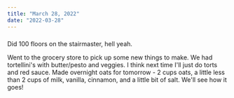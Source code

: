 ```yaml
---
title: "March 28, 2022"
date: "2022-03-28"
---
```


### 

Did 100 floors on the stairmaster, hell yeah.

Went to the grocery store to pick up some new things to make. We had tortellini's with butter/pesto and veggies. I think next time I'll just do torts and red sauce. Made overnight oats for tomorrow - 2 cups oats, a little less than 2 cups of milk, vanilla, cinnamon, and a little bit of salt. We'll see how it goes!